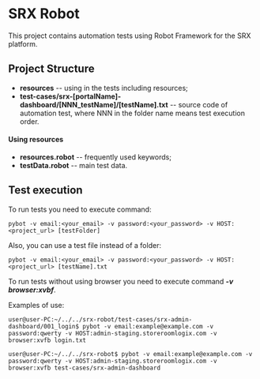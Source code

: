 # SRX Robot

This project contains automation tests using Robot Framework for the SRX platform.

## Project Structure

* **resources** --  using in the tests including resources;
* **test-cases/srx-[portalName]-dashboard/[NNN_testName]/[testName].txt** -- source code of automation test, where NNN in the folder name means test execution order.

#### Using resources

* **resources.robot** -- frequently used keywords;
* **testData.robot** -- main test data.

## Test execution

To run tests you need to execute command:
```
pybot -v email:<your_email> -v password:<your_password> -v HOST:<project_url> [testFolder]
```
Also, you can use a test file instead of a folder:
```
pybot -v email:<your_email> -v password:<your_password> -v HOST:<project_url> [testName].txt
```
To run tests without using browser you need to execute command ***-v browser:xvbf***.

Examples of use:
```
user@user-PC:~/../../srx-robot/test-cases/srx-admin-dashboard/001_login$ pybot -v email:example@example.com -v password:qwerty -v HOST:admin-staging.storeroomlogix.com -v browser:xvfb login.txt
```
```
user@user-PC:~/../../srx-robot$ pybot -v email:example@example.com -v password:qwerty -v HOST:admin-staging.storeroomlogix.com -v browser:xvfb test-cases/srx-admin-dashboard
```
